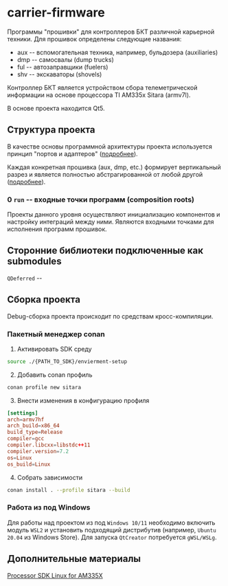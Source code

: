 # carrier-firmware

Программы "прошивки" для контроллеров БКТ различной карьерной техники. Для прошивок определены следующие названия:

* aux -- вспомогательная техника, например, бульдозера (auxiliaries)
* dmp -- самосвалы (dump trucks)
* ful -- автозаправщики (fuelers)
* shv -- экскаваторы (shovels)

Контроллер БКТ является устройством сбора телеметрической информации на основе процессора TI AM335x Sitara (armv7l).

В основе проекта находится Qt5.

## Структура проекта

В качестве основы программной архитектуры проекта используется принцип "портов и адаптеров" ([подробнее](https://herbertograca.com/2017/11/16/explicit-architecture-01-ddd-hexagonal-onion-clean-cqrs-how-i-put-it-all-together/)).

Каждая конкретная прошивка (aux, dmp, etc.) формирует вертикальный разрез и является полностью абстрагированной от любой другой ([подробнее](https://jimmybogard.com/vertical-slice-architecture/)).

### 0 `run` -- входные точки программ (composition roots)

Проекты данного уровня осуществляют инициализацию компонентов и настройку интеграций между ними. Являются входными точками для исполнения программ прошивок.

## Сторонние библиотеки подключенные как submodules

`QDeferred` -- 

## Сборка проекта

Debug-сборка проекта происходит по средствам кросс-компиляции.

### Пакетный менеджер conan

1. Активировать SDK среду

```sh
source ./{PATH_TO_SDK}/envierment-setup
```

2. Добавить conan профиль

```sh
conan profile new sitara
```

3. Внести изменения в конфигурацию профиля

```toml
[settings]
arch=armv7hf
arch_build=x86_64
build_type=Release
compiler=gcc
compiler.libcxx=libstdc++11
compiler.version=7.2
os=Linux
os_build=Linux
```

4. Собрать зависимости

```sh
conan install . --profile sitara --build
```

### Работа из под Windows

Для работы над проектом из под `Windows 10/11` необходимо включить модуль `WSL2` и установить подходящий дистрибутив (например, `Ubuntu 20.04` из Windows Store). Для запуска `QtCreator` потребуется `gWSL/WSLg`.

## Дополнительные материалы

[Processor SDK Linux for AM335X](http://software-dl.ti.com/processor-sdk-linux/esd/docs/latest/devices/AM335X/linux/index.html)
